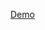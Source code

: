 

<p><a href="https://raw.githack.com/Atuljust11/Three-js-Fluid-Mouse-Follow-Demo/main/index.html">Demo</a></p>
